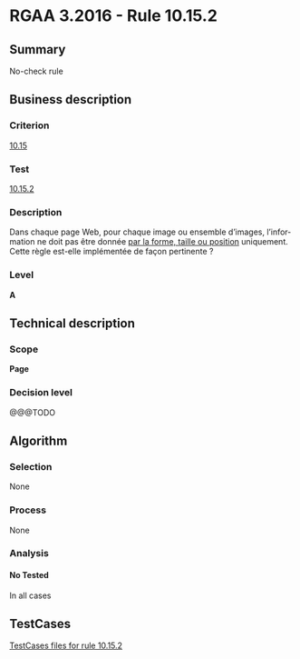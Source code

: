 # RGAA 3.2016 - Rule 10.15.2

## Summary
No-check rule


## Business description

### Criterion
[10.15](http://references.modernisation.gouv.fr/rgaa-accessibilite/criteres.html#crit-10-15)

### Test
[10.15.2](http://references.modernisation.gouv.fr/rgaa-accessibilite/criteres.html#test-10-15-2)

### Description
<div lang="fr">Dans chaque page Web, pour chaque image ou ensemble d&#x2019;images, l&#x2019;information ne doit pas &#xEA;tre donn&#xE9;e <a href="http://references.modernisation.gouv.fr/rgaa-accessibilite/glossaire.html#indication-forme-taille-position">par la forme, taille ou position</a> uniquement. Cette r&#xE8;gle est-elle impl&#xE9;ment&#xE9;e de fa&#xE7;on pertinente&nbsp;?</div>

### Level
**A**


## Technical description

### Scope
**Page**

### Decision level
@@@TODO


## Algorithm

### Selection
None

### Process
None

### Analysis

#### No Tested
In all cases


##  TestCases

[TestCases files for rule 10.15.2](https://github.com/Asqatasun/Asqatasun/tree/RGAA_3.2016/rules/rules-rgaa3.2016/src/test/resources/testcases/rgaa32016/Rgaa32016Rule101502/)


